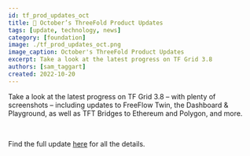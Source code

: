 ```yaml
---
id: tf_prod_updates_oct
title: 📣 October’s ThreeFold Product Updates 
tags: [update, technology, news]
category: [foundation]
image: ./tf_prod_updates_oct.png
image_caption: October's ThreeFold Product Updates
excerpt: Take a look at the latest progress on TF Grid 3.8
authors: [sam_taggart]
created: 2022-10-20
---
```


Take a look at the latest progress on TF Grid 3.8 – with plenty of screenshots – including updates to FreeFlow Twin, the Dashboard & Playground, as well as TFT Bridges to Ethereum and Polygon, and more.

<br/>

Find the full update [here](https://forum.threefold.io/t/threefold-product-updates-october-2022/3434) for all the details.